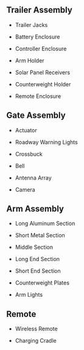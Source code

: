 ## Trailer Assembly

* Trailer Jacks

* Battery Enclosure

* Controller Enclosure

* Arm Holder

* Solar Panel Receivers

* Counterweight Holder

* Remote Enclosure



## Gate Assembly

* Actuator

* Roadway Warning Lights

* Crossbuck

* Bell

* Antenna Array

* Camera



## Arm Assembly

* Long Aluminum Section

* Short Metal Section

* Middle Section

* Long End Section

* Short End Section

* Counterweight Plates

* Arm Lights



## Remote

* Wireless Remote

* Charging Cradle


